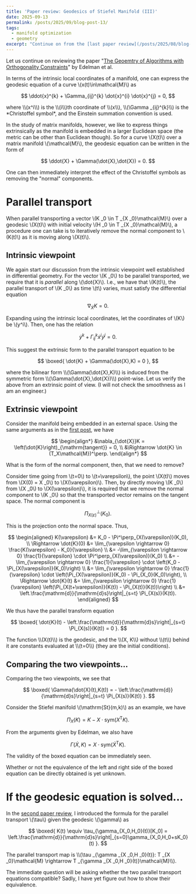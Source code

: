 ```yaml
---
title: 'Paper review: Geodesics of Stiefel Manifold (III)'
date: 2025-09-13
permalink: /posts/2025/09/blog-post-13/
tags:
  - manifold optimization
  - geometry
excerpt: "Continue on from the [last paper review](/posts/2025/08/blog-post-10/), let me continue down analyzing the work by Edelman. This post is about the parallel transport."
---
```


Let us continue on reviewing the paper "[The Geoemtry of Algorithms with Orthogonality Constraints](https://arxiv.org/abs/physics/9806030)" by Edelman et al.

In terms of the intrinsic local coordinates of a manifold, one can express the geodesic equation of a curve \\(x(t)\in\mathcal{M}\\) as
<p>

$$
\ddot{x}^{k} + \Gamma_{ij}^{k} \dot{x}^{i} \dot{x}^{j} = 0,
$$
</p>
where \\(x^i\\) is the \\(i\\)th coordinate of \\(x\\), \\(\Gamma _{ij}^{k}\\) is the *Christoffel symbol*, and the Einstein summation convention is used.

In the study of matrix manifolds, however, we like to express things extrinsically as the manifold is embedded in a larger Euclidean space (the metric can be other than Euclidean though). So for a curve \\(X(t)\\) over a matrix manifold \\(\mathcal{M}\\), the geodesic equation can be written in the form of
<p>

$$
\ddot{X} + \Gamma(\dot{X},\dot{X}) = 0.
$$
</p>

One can then immediately interpret the effect of the Christoffel symbols as removing the "normal" components.

# Parallel transport
When parallel transporting a vector \\(K _0 \in T _{X _0}\mathcal{M}\\) over a geodesic \\(X(t)\\) with initial velocity \\(H _0 \in T _{X _0}\mathcal{M}\\), a procedure one can take is to iteratively remove the normal component to \\(K(t)\\) as it is moving along \\(X(t)\\).

## Intrinsic viewpoint
We again start our discussion from the intrinsic viewpoint well established in differential geometry. For the vector \\(K _0\\) to be parallel transported, we require that it is *parallel* along \\(\dot{X}\\). I.e., we have that \\(K(t)\\), the parallel transport of \\(K _0\\) as time \\(t\\) varies, must satisfy the differential equation
<p>

$$
\nabla_{\dot{X}}K = 0.
$$
</p>

Expanding using the intrinsic local coordinates, let the coordinates of \\(K\\) be \\\(y^i\\). Then, one has the relation
<p>

$$
\dot{y}^k + \Gamma_{ij}^k \dot{x}^i \dot{y}^j = 0.
$$
</p>
This suggest the extrinsic form to the parallel transport equation to be
<p>

$$
\boxed{
    \dot{K} + \Gamma(\dot{X},K) = 0
},
$$
</p>
where the bilinear form \\(\Gamma(\dot{X},K)\\) is induced from the symmetric form \\(\Gamma(\dot{X},\dot{X})\\) point-wise. Let us verify the above from an extrinsic point of view. (I will not check the smoothness as I am an engineer.)

## Extrinsic viewpoint
Consider the manifold being embedded in an external space. Using the same arguments as in the [first post](/posts/2025/08/blog-post-4/), we have
<p>

$$
\begin{align*}
    &\nabla_{\dot{X}}K = \left(\dot{K}\right)_{\mathrm{tangent}} = 0, \\
    &\Rightarrow \dot{K} \in (T_X\mathcal{M})^\perp.
\end{align*}
$$
</p>

What is the form of the normal component, then, that we need to remove?

Consider time going from \\(t=0\\) to \\(t=\varepsilon\\), the point \\(X(t)\\) moves from \\(X(0) = X _0\\) to \\(X(\varepsilon)\\). Then, by directly moving \\(K _0\\) from \\(X _0\\) to \\(X(\varepsilon)\\), it is required that we remove the normal component to \\(K _0\\) so that the transported vector remains on the tangent space. The normal component is
<p>

$$
\Pi^\perp_{X(\varepsilon)}(K_0).
$$
</p>
This is the projection onto the normal space. Thus,
<p>

$$
\begin{aligned}
    K(\varepsilon) &= K_0 - \Pi^\perp_{X(\varepsilon)}(K_0), \\
    \Rightarrow \dot{K}(0) &= \lim_{\varepsilon \rightarrow 0} \frac{K(\varepsilon) - K_0}{\varepsilon} \\
    &= -\lim_{\varepsilon \rightarrow 0} \frac{1}{\varepsilon} \cdot \Pi^\perp_{X(\varepsilon)}(K_0) \\
    &= -\lim_{\varepsilon \rightarrow 0} \frac{1}{\varepsilon} \cdot \left(K_0 - \Pi_{X(\varepsilon)}(K_0)\right) \\
    &= \lim_{\varepsilon \rightarrow 0} \frac{1}{\varepsilon} \cdot \left(\Pi_{X(\varepsilon)}(K_0) - \Pi_{X_0}(K_0)\right), \\
    \Rightarrow \dot{K}(t) &= \lim_{\varepsilon \rightarrow 0} \frac{1}{\varepsilon} \left(\Pi_{X(t+\varepsilon)}(K(t)) - \Pi_{X(t)}(K(t))\right) \\
    &= \left.\frac{\mathrm{d}}{\mathrm{d}s}\right|_{s=t} \Pi_{X(s)}(K(t)).
\end{aligned}
$$
</p>
We thus have the parallel transform equation
<p>

$$
\boxed{
    \dot{K}(t) - \left.\frac{\mathrm{d}}{\mathrm{d}s}\right|_{s=t} \Pi_{X(s)}(K(t)) = 0
}.
$$
</p>
The function \\(X(t)\\) is the geodesic, and the \\(X, K\\) without \\(t\\) behind it are constants evaluated at \\(t=0\\) (they are the initial conditions).

## Comparing the two viewpoints...
Comparing the two viewpoints, we see that
<p>

$$
\boxed{
    \Gamma(\dot{X}(t),K(t)) = - \left.\frac{\mathrm{d}}{\mathrm{d}s}\right|_{s=t} \Pi_{X(s)}(K(t))
}.
$$
</p>

Consider the Stiefel manifold \\(\mathrm{St}(m,k)\\) as an example, we have
<p>

$$
\Pi_{X}(K) = K - X \cdot \mathrm{sym}(X^\mathsf{T} K).
$$
</p>
From the arguments given by Edelman, we also have
<p>

$$
\Gamma(\dot{X},K) = X \cdot \mathrm{sym}(\dot{X}^\mathsf{T} K).
$$
</p>
The validity of the boxed equation can be immediately seen.

Whether or not the equivalence of the left and right side of the boxed equation can be directly obtained is yet unknown.

# If the geodesic equation is solved...
In the [second paper review](/posts/2025/08/blog-post-10/), I introduced the formula for the parallel transport \\(\tau\\) given the geodesic \\(\gamma\\) as
<p>

$$
\boxed{
    K(t) \equiv \tau_{\gamma_{X_0,H_0}(t)}[K_0] = \left.\frac{\mathrm{d}}{\mathrm{d}s}\right|_{s=0}\gamma_{X_0,H_0+sK_0}(t)
}.
$$
</p>
The parallel transport map is \\(\tau _{\gamma _{X _0,H _0}(t)}: T _{X _0}\mathcal{M} \rightarrow T _{\gamma _{X _0,H _0}(t)}\mathcal{M}\\).

The immediate question will be asking whether the two parallel transport equations compatible? Sadly, I have yet figure out how to show their equivalence.